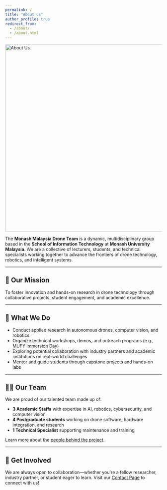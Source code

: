 ```yaml
---
permalink: /
title: "About us"
author_profile: true
redirect_from: 
  - /about/
  - /about.html
---
```


<img src="/images/20230530 - Monash University Research Labs_359.jpg" alt="About Us" width="600"/>

The **Monash Malaysia Drone Team** is a dynamic, multidisciplinary group based in the **School of Information Technology** at **Monash University Malaysia**. We are a collective of lecturers, students, and technical specialists working together to advance the frontiers of drone technology, robotics, and intelligent systems.

---

## 🎯 Our Mission

To foster innovation and hands-on research in drone technology through collaborative projects, student engagement, and academic excellence.

---

## 🔬 What We Do

- Conduct applied research in autonomous drones, computer vision, and robotics  
- Organize technical workshops, demos, and outreach programs (e.g., MUFY Immersion Day)  
- Exploring potential collaboration with industry partners and academic institutions on real-world challenges  
- Mentor and guide students through capstone projects and hands-on labs  

---

## 👨‍💻 Our Team

We are proud of our talented team made up of:

- **3 Academic Staffs** with expertise in AI, robotics, cybersecurity, and computer vision  
- **4 Postgraduate students** working on drone software, hardware integration, and research  
- **1 Technical Specialist** supporting maintenance and training  

Learn more about the [people behind the project](/teaching.html).

---

## 🤝 Get Involved

We are always open to collaboration—whether you're a fellow researcher, industry partner, or student eager to learn. Visit our [Contact Page](/contact/) to connect with us!
